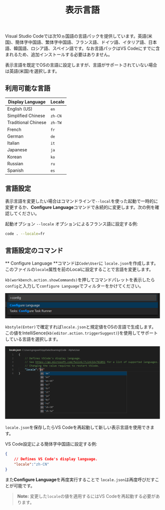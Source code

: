 ﻿---
title: 表示言語
MetaDescription: How to change the display language (locale) of Visual Studio Code.
commitid: 1f68e5e21c25890c3261c4f7c6203c8bb8a4ffe3
---

Visual Studio Codeでは次10ヵ国語の言語パックを提供しています。英語(米国)、簡体字中国語、繁体字中国語、フランス語、ドイツ語、イタリア語、日本語、韓国語、ロシア語、スペイン語です。なお言語パックはVS Codeにすでに含まれるため、追加インストールする必要はありません。

表示言語を既定でOSの言語に設定しますが、言語がサポートされていない場合は英語(米国)を選択します。

## 利用可能な言語 <a id="available-locales"></a>

Display Language | Locale
-----------------|-------
English (US) | `en`
Simplified Chinese | `zh-CN`
Traditional Chinese | `zh-TW`
French | `fr`
German | `de`
Italian | `it`
Japanese | `ja`
Korean | `ko`
Russian | `ru`
Spanish | `es`

## 言語設定 <a id="setting-the-language"></a>

表示言語を変更したい場合はコマンドラインで`--local`を使った起動で一時的に変更するか、**Configure Language**コマンドで永続的に変更します。次の例を確認してください。

起動オプション `--locale` オプションによるフランス語に設定する例:

```bash
code . --locale=fr
```

## 言語設定のコマンド <a id="configure-language-command"></a>

** Configure Language **コマンドは`Code\User`に `locale.json`を作成します。このファイルの`locale`属性を前のLocalに設定することで言語を変更します。

`kb(workbench.action.showCommands)`を押してコマンドパレットを表示したら`config`と入力して`configure Language`でフィルターをかけてください。

![configure language command ](images/locales/configure-language-command.png)

`kbstyle(Enter)`で確定すれば`locale.json`と規定値をOSの言語で生成します。この値をIntelliSence(`kb(editor.action.triggerSuggest)`)を使用してサポートしている言語を選択します。

![locale IntelliSense](images/locales/locale-intellisense.png)

`locale.json`を保存したらVS Codeを再起動して新しい表示言語を使用できます。

VS Code設定による簡体字中国語に設定する例:

```json
{
    // Defines VS Code's display language.
    "locale":"zh-CN"
}
```

また**Configure Language**を再度実行することで `locale.json`は再度呼びだすことが可能です。

>**Note:** 変更した`locale`の値を適用するにはVS Codeを再起動する必要があります。
